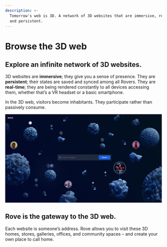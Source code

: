 ```yaml
---
description: >-
  Tomorrow's web is 3D. A network of 3D websites that are immersive, real-time,
  and persistent.
---
```


# Browse the 3D web

## Explore an infinite network of 3D websites.&#x20;

3D websites are **immersive**; they give you a sense of presence. They are **persistent**; their states are saved and synced among all Rovers. They are **real-time**; they are being rendered constantly to all devices accessing them, whether that’s a VR headset or a basic smartphone.

In the 3D web, visitors become inhabitants. They participate rather than passively consume.&#x20;

![The Rove Browser](<.gitbook/assets/Create room.jpg>)

## Rove is the gateway to the 3D web.

Each website is someone’s address. Rove allows you to visit these 3D homes, stores, galleries, offices, and community spaces – and create your own place to call home.
